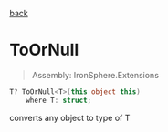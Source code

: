 ﻿

[back](/IronSphere.Extensions/types/ChangeTypeExtension)

# ToOrNull

> Assembly: IronSphere.Extensions

```csharp
T? ToOrNull<T>(this object this)
    where T: struct;
```

converts any object to type of T

 